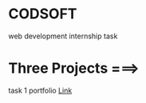 # CODSOFT
web development internship task
# Three Projects ===>
task 1 portfolio
<a href="https://vaibhavtalkhande.github.io/CodeSoftPortfolio/">Link</a>
